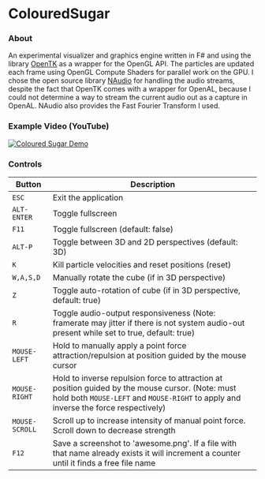 ﻿# ColouredSugar

### About
An experimental visualizer and graphics engine written in F# and using the library [OpenTK](https://github.com/opentk/opentk) as a wrapper for the OpenGL API.
The particles are updated each frame using OpenGL Compute Shaders for parallel work on the GPU.
I chose the open source library [NAudio](https://github.com/naudio/NAudio) for handling the audio streams, despite the fact that OpenTK comes with a wrapper for OpenAL, 
because I could not determine a way to stream the current audio out as a capture in OpenAL.
NAudio also provides the Fast Fourier Transform I used.

### Example Video (YouTube)
[![Coloured Sugar Demo](https://img.youtube.com/vi/MySuzdh4YaA/0.jpg)](https://www.youtube.com/watch?v=MySuzdh4YaA "Coloured Sugar Demo")

### Controls
| Button | Description |
| ------ | ----------- |
| `ESC`  | Exit the application |
| `ALT-ENTER`  | Toggle fullscreen |
| `F11`  | Toggle fullscreen (default: false) |
| `ALT-P`  | Toggle between 3D and 2D perspectives (default: 3D) |
| `K`  | Kill particle velocities and reset positions (reset) |
| `W,A,S,D` | Manually rotate the cube (if in 3D perspective) |
| `Z` | Toggle auto-rotation of cube (if in 3D perspective, default: true) |
| `R` | Toggle audio-output responsiveness (Note: framerate may jitter if there is not system audio-out present while set to true, default: true) |
| `MOUSE-LEFT` | Hold to manually apply a point force attraction/repulsion at position guided by the mouse cursor |
| `MOUSE-RIGHT` | Hold to inverse repulsion force to attraction at position guided by the mouse cursor. (Note: must hold both `MOUSE-LEFT` and `MOUSE-RIGHT` to apply and inverse the force respectively) |
| `MOUSE-SCROLL` | Scroll up to increase intensity of manual point force. Scroll down to decrease strength |
| `F12` | Save a screenshot to 'awesome.png'. If a file with that name already exists it will increment a counter until it finds a free file name |